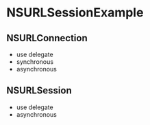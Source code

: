 # NSURLSessionExample
## NSURLConnection
* use delegate
* synchronous
* asynchronous

## NSURLSession
* use delegate
* asynchronous
